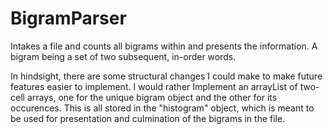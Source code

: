 # BigramParser

Intakes a file and counts all bigrams within and presents the information. A bigram being a set of two subsequent, in-order words.

In hindsight, there are some structural changes I could make to make future features easier to implement.
I would rather Implement an arrayList of two-cell arrays, one for the unique bigram object and the other for its occurences.
This is all stored in the "histogram" object, which is meant to be used for presentation and culmination of the bigrams in the file.
